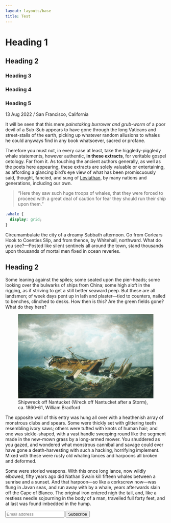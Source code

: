 ```yaml
---
layout: layouts/base
title: Test
---
```


# Heading 1

## Heading 2

### Heading 3

### Heading 4

### Heading 5

<div class="note-meta">
  <time datetime="2022-08-13">13 Aug 2022</time> / San Francisco, California
</div>

It will be seen that this mere _painstaking burrower and grub-worm_ of a poor devil of a Sub-Sub appears to have gone through the long Vaticans and street-stalls of the earth, picking up whatever random allusions to whales he could anyways find in any book whatsoever, sacred or profane.

Therefore you must not, in every case at least, take the higgledy-piggledy whale statements, however authentic, **in these extracts**, for veritable gospel cetology. Far from it. As touching the ancient authors generally, as well as the poets here appearing, these extracts are solely valuable or entertaining, as affording a glancing bird’s eye view of what has been promiscuously said, thought, fancied, and sung of [Leviathan](https://www.gutenberg.org/files/2701/2701-h/2701-h.htm), by many nations and generations, including our own.

> “Here they saw such huge troops of whales, that they were forced to proceed with a great deal of caution for fear they should run their ship upon them.”

```css
.whale {
  display: grid;
}
```

Circumambulate the city of a dreamy Sabbath afternoon. Go from Corlears Hook to Coenties Slip, and from thence, by Whitehall, northward. What do you see?—Posted like silent sentinels all around the town, stand thousands upon thousands of mortal men fixed in ocean reveries.

## Heading 2

Some leaning against the spiles; some seated upon the pier-heads; some looking over the bulwarks of ships from China; some high aloft in the rigging, as if striving to get a still better seaward peep. But these are all landsmen; of week days pent up in lath and plaster—tied to counters, nailed to benches, clinched to desks. How then is this? Are the green fields gone? What do they here?

<figure>
  <img src="/images/boat.jpg" />
  <figcaption>Shipwreck off Nantucket (Wreck off Nantucket after a Storm), ca. 1860–61, William Bradford</figcaption>
</figure>

The opposite wall of this entry was hung all over with a heathenish array of monstrous clubs and spears. Some were thickly set with glittering teeth resembling ivory saws; others were tufted with knots of human hair; and one was sickle-shaped, with a vast handle sweeping round like the segment made in the new-mown grass by a long-armed mower. You shuddered as you gazed, and wondered what monstrous cannibal and savage could ever have gone a death-harvesting with such a hacking, horrifying implement. Mixed with these were rusty old whaling lances and harpoons all broken and deformed.

Some were storied weapons. With this once long lance, now wildly elbowed, fifty years ago did Nathan Swain kill fifteen whales between a sunrise and a sunset. And that harpoon—so like a corkscrew now—was flung in Javan seas, and run away with by a whale, years afterwards slain off the Cape of Blanco. The original iron entered nigh the tail, and, like a restless needle sojourning in the body of a man, travelled full forty feet, and at last was found imbedded in the hump.

<form action="https://buttondown.email/api/emails/embed-subscribe/robinrendle" method="post" target="popupwindow" onsubmit="window.open('https://buttondown.email/robinrendle', 'popupwindow')" class="embeddable-buttondown-form astro-2WPH57EV">
  <div class="inputs astro-2WPH57EV">
    <input type="email" name="email" id="bd-email" required="" placeholder="Email address" class="astro-2WPH57EV">
    <input type="submit" value="Subscribe" class="astro-2WPH57EV">
  </div>
</form>
